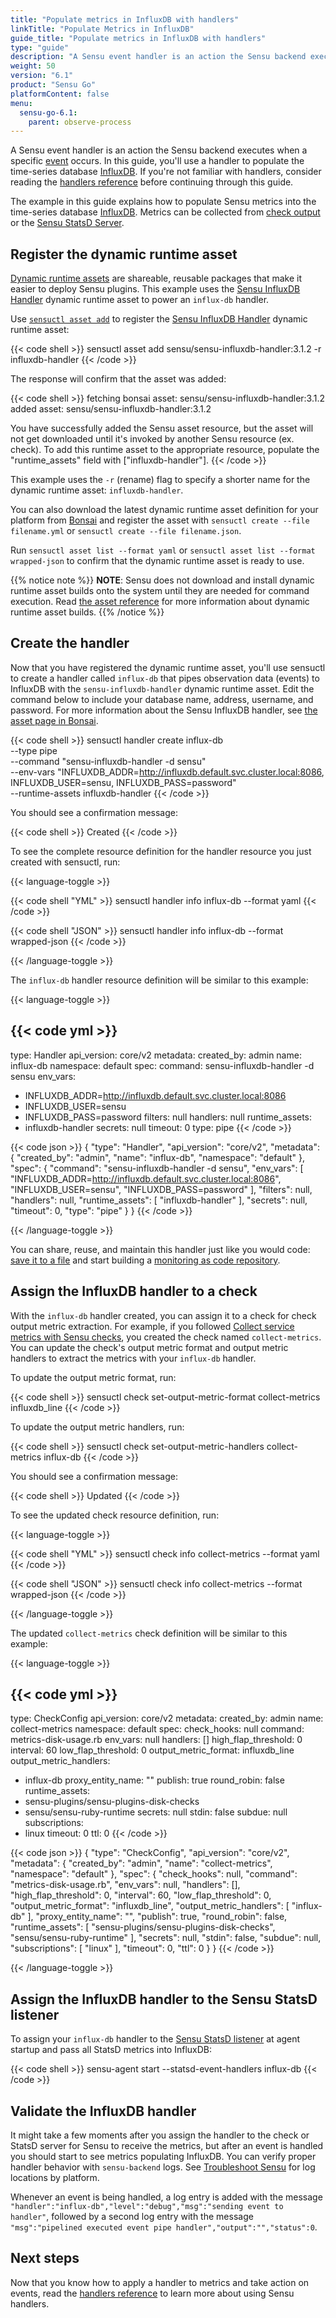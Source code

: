 ```yaml
---
title: "Populate metrics in InfluxDB with handlers"
linkTitle: "Populate Metrics in InfluxDB"
guide_title: "Populate metrics in InfluxDB with handlers"
type: "guide"
description: "A Sensu event handler is an action the Sensu backend executes when a specific event occurs. This guide helps you use an event handler to populate Sensu metrics into the time-series database InfluxDB."
weight: 50
version: "6.1"
product: "Sensu Go"
platformContent: false
menu:
  sensu-go-6.1:
    parent: observe-process
---
```


A Sensu event handler is an action the Sensu backend executes when a specific [event][1] occurs.
In this guide, you'll use a handler to populate the time-series database [InfluxDB][2].
If you're not familiar with handlers, consider reading the [handlers reference][9] before continuing through this guide.

The example in this guide explains how to populate Sensu metrics into the time-series database [InfluxDB][2].
Metrics can be collected from [check output][10] or the [Sensu StatsD Server][3].

## Register the dynamic runtime asset

[Dynamic runtime assets][12] are shareable, reusable packages that make it easier to deploy Sensu plugins.
This example uses the [Sensu InfluxDB Handler][13] dynamic runtime asset to power an `influx-db` handler.

Use [`sensuctl asset add`][5] to register the [Sensu InfluxDB Handler][13] dynamic runtime asset:

{{< code shell >}}
sensuctl asset add sensu/sensu-influxdb-handler:3.1.2 -r influxdb-handler
{{< /code >}}

The response will confirm that the asset was added:

{{< code shell >}}
fetching bonsai asset: sensu/sensu-influxdb-handler:3.1.2
added asset: sensu/sensu-influxdb-handler:3.1.2

You have successfully added the Sensu asset resource, but the asset will not get downloaded until
it's invoked by another Sensu resource (ex. check). To add this runtime asset to the appropriate
resource, populate the "runtime_assets" field with ["influxdb-handler"].
{{< /code >}}

This example uses the `-r` (rename) flag to specify a shorter name for the dynamic runtime asset: `influxdb-handler`.

You can also download the latest dynamic runtime asset definition for your platform from [Bonsai][13] and register the asset with `sensuctl create --file filename.yml` or `sensuctl create --file filename.json`.

Run `sensuctl asset list --format yaml` or `sensuctl asset list --format wrapped-json` to confirm that the dynamic runtime asset is ready to use.

{{% notice note %}}
**NOTE**: Sensu does not download and install dynamic runtime asset builds onto the system until they are needed for command execution.
Read [the asset reference](../../../plugins/assets#dynamic-runtime-asset-builds) for more information about dynamic runtime asset builds.
{{% /notice %}}

## Create the handler

Now that you have registered the dynamic runtime asset, you'll use sensuctl to create a handler called `influx-db` that pipes observation data (events) to InfluxDB with the `sensu-influxdb-handler` dynamic runtime asset.
Edit the command below to include your database name, address, username, and password.
For more information about the Sensu InfluxDB handler, see [the asset page in Bonsai][13].

{{< code shell >}}
sensuctl handler create influx-db \
--type pipe \
--command "sensu-influxdb-handler -d sensu" \
--env-vars "INFLUXDB_ADDR=http://influxdb.default.svc.cluster.local:8086, INFLUXDB_USER=sensu, INFLUXDB_PASS=password" \
--runtime-assets influxdb-handler
{{< /code >}}

You should see a confirmation message:

{{< code shell >}}
Created
{{< /code >}}

To see the complete resource definition for the handler resource you just created with sensuctl, run:

{{< language-toggle >}}

{{< code shell "YML" >}}
sensuctl handler info influx-db --format yaml
{{< /code >}}

{{< code shell "JSON" >}}
sensuctl handler info influx-db --format wrapped-json
{{< /code >}}

{{< /language-toggle >}}

The `influx-db` handler resource definition will be similar to this example:

{{< language-toggle >}}

{{< code yml >}}
---
type: Handler
api_version: core/v2
metadata:
  created_by: admin
  name: influx-db
  namespace: default
spec:
  command: sensu-influxdb-handler -d sensu
  env_vars:
  - INFLUXDB_ADDR=http://influxdb.default.svc.cluster.local:8086
  - INFLUXDB_USER=sensu
  - INFLUXDB_PASS=password
  filters: null
  handlers: null
  runtime_assets:
  - influxdb-handler
  secrets: null
  timeout: 0
  type: pipe
{{< /code >}}

{{< code json >}}
{
  "type": "Handler",
  "api_version": "core/v2",
  "metadata": {
    "created_by": "admin",
    "name": "influx-db",
    "namespace": "default"
  },
  "spec": {
    "command": "sensu-influxdb-handler -d sensu",
    "env_vars": [
      "INFLUXDB_ADDR=http://influxdb.default.svc.cluster.local:8086",
      "INFLUXDB_USER=sensu",
      "INFLUXDB_PASS=password"
    ],
    "filters": null,
    "handlers": null,
    "runtime_assets": [
      "influxdb-handler"
    ],
    "secrets": null,
    "timeout": 0,
    "type": "pipe"
  }
}
{{< /code >}}

{{< /language-toggle >}}

You can share, reuse, and maintain this handler just like you would code: [save it to a file][6] and start building a [monitoring as code repository][7].

## Assign the InfluxDB handler to a check

With the `influx-db` handler created, you can assign it to a check for check output metric extraction. 
For example, if you followed [Collect service metrics with Sensu checks][10], you created the check named `collect-metrics`.
You can update the check's output metric format and output metric handlers to extract the metrics with your `influx-db` handler.

To update the output metric format, run:

{{< code shell >}}
sensuctl check set-output-metric-format collect-metrics influxdb_line
{{< /code >}}

To update the output metric handlers, run:

{{< code shell >}}
sensuctl check set-output-metric-handlers collect-metrics influx-db
{{< /code >}}

You should see a confirmation message:

{{< code shell >}}
Updated
{{< /code >}}

To see the updated check resource definition, run:

{{< language-toggle >}}

{{< code shell "YML" >}}
sensuctl check info collect-metrics --format yaml
{{< /code >}}

{{< code shell "JSON" >}}
sensuctl check info collect-metrics --format wrapped-json
{{< /code >}}

{{< /language-toggle >}}

The updated `collect-metrics` check definition will be similar to this example:

{{< language-toggle >}}

{{< code yml >}}
---
type: CheckConfig
api_version: core/v2
metadata:
  created_by: admin
  name: collect-metrics
  namespace: default
spec:
  check_hooks: null
  command: metrics-disk-usage.rb
  env_vars: null
  handlers: []
  high_flap_threshold: 0
  interval: 60
  low_flap_threshold: 0
  output_metric_format: influxdb_line
  output_metric_handlers:
  - influx-db
  proxy_entity_name: ""
  publish: true
  round_robin: false
  runtime_assets:
  - sensu-plugins/sensu-plugins-disk-checks
  - sensu/sensu-ruby-runtime
  secrets: null
  stdin: false
  subdue: null
  subscriptions:
  - linux
  timeout: 0
  ttl: 0
{{< /code >}}

{{< code json >}}
{
  "type": "CheckConfig",
  "api_version": "core/v2",
  "metadata": {
    "created_by": "admin",
    "name": "collect-metrics",
    "namespace": "default"
  },
  "spec": {
    "check_hooks": null,
    "command": "metrics-disk-usage.rb",
    "env_vars": null,
    "handlers": [],
    "high_flap_threshold": 0,
    "interval": 60,
    "low_flap_threshold": 0,
    "output_metric_format": "influxdb_line",
    "output_metric_handlers": [
      "influx-db"
    ],
    "proxy_entity_name": "",
    "publish": true,
    "round_robin": false,
    "runtime_assets": [
      "sensu-plugins/sensu-plugins-disk-checks",
      "sensu/sensu-ruby-runtime"
    ],
    "secrets": null,
    "stdin": false,
    "subdue": null,
    "subscriptions": [
      "linux"
    ],
    "timeout": 0,
    "ttl": 0
  }
}
{{< /code >}}

{{< /language-toggle >}}

## Assign the InfluxDB handler to the Sensu StatsD listener

To assign your `influx-db` handler to the [Sensu StatsD listener][3] at agent startup and pass all StatsD metrics into InfluxDB:

{{< code shell >}}
sensu-agent start --statsd-event-handlers influx-db
{{< /code >}}

## Validate the InfluxDB handler

It might take a few moments after you assign the handler to the check or StatsD server for Sensu to receive the metrics, but after an event is handled you should start to see metrics populating InfluxDB.
You can verify proper handler behavior with `sensu-backend` logs.
See [Troubleshoot Sensu][8] for log locations by platform.

Whenever an event is being handled, a log entry is added with the message `"handler":"influx-db","level":"debug","msg":"sending event to handler"`, followed by a second log entry with the message `"msg":"pipelined executed event pipe
handler","output":"","status":0`.

## Next steps

Now that you know how to apply a handler to metrics and take action on events, read the [handlers reference][9] to learn more about using Sensu handlers.


[1]: ../../observe-events/events/
[2]: https://github.com/influxdata/influxdb
[3]: ../aggregate-metrics-statsd/
[4]: https://github.com/sensu/sensu-influxdb-handler#installation
[5]: ../../../sensuctl/sensuctl-bonsai/#install-dynamic-runtime-asset-definitions
[6]: ../../../operations/monitoring-as-code/#build-as-you-go
[7]: ../../../operations/monitoring-as-code/
[8]: ../../../operations/maintain-sensu/troubleshoot/
[9]: ../handlers/
[10]: ../../observe-schedule/collect-metrics-with-checks/
[11]: https://github.com/sensu/sensu-influxdb-handler/releases
[12]: ../../../plugins/assets/
[13]: https://bonsai.sensu.io/assets/sensu/sensu-influxdb-handler

